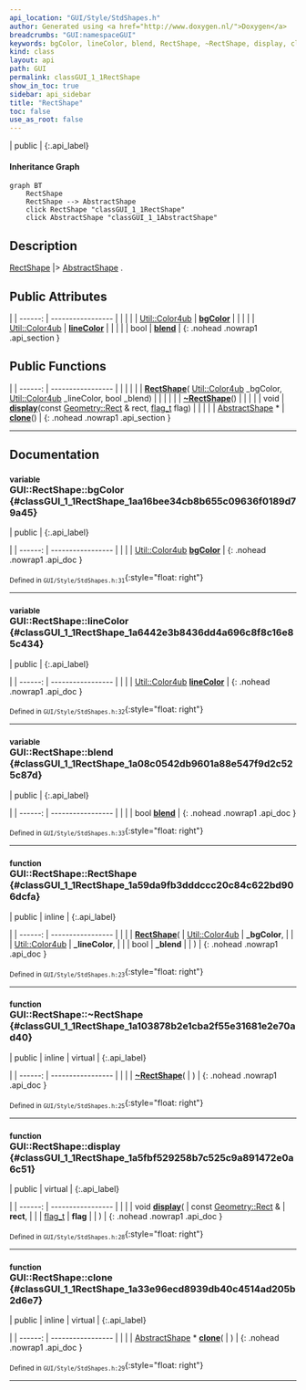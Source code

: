 ```yaml
---
api_location: "GUI/Style/StdShapes.h"
author: Generated using <a href="http://www.doxygen.nl/">Doxygen</a>
breadcrumbs: "GUI:namespaceGUI"
keywords: bgColor, lineColor, blend, RectShape, ~RectShape, display, clone
kind: class
layout: api
path: GUI
permalink: classGUI_1_1RectShape
show_in_toc: true
sidebar: api_sidebar
title: "RectShape"
toc: false
use_as_root: false
---
```


| public |
{:.api_label}

#### Inheritance Graph

```mermaid
graph BT
	RectShape
	RectShape --> AbstractShape
	click RectShape "classGUI_1_1RectShape"
	click AbstractShape "classGUI_1_1AbstractShape"
```

## Description

[RectShape](classGUI_1_1RectShape) |> [AbstractShape](classGUI_1_1AbstractShape) .



## Public Attributes

|
| ------: | ----------------- |
|  | |
| [Util::Color4ub](classUtil_1_1Color4ub) | **[bgColor](#classGUI_1_1RectShape_1aa16bee34cb8b655c09636f0189d79a45)**  |
|  | |
| [Util::Color4ub](classUtil_1_1Color4ub) | **[lineColor](#classGUI_1_1RectShape_1a6442e3b8436dd4a696c8f8c16e85c434)**  |
|  | |
| bool | **[blend](#classGUI_1_1RectShape_1a08c0542db9601a88e547f9d2c525c87d)**  |
{: .nohead .nowrap1 .api_section }


## Public Functions

|
| ------: | ----------------- |
|  | |
|  | **[RectShape](#classGUI_1_1RectShape_1a59da9fb3dddccc20c84c622bd906dcfa)**( [Util::Color4ub](classUtil_1_1Color4ub)  _bgColor,  [Util::Color4ub](classUtil_1_1Color4ub)  _lineColor, bool _blend) |
|  | |
|  | **[~RectShape](#classGUI_1_1RectShape_1a103878b2e1cba2f55e31681e2e70ad40)**() |
|  | |
| void | **[display](#classGUI_1_1RectShape_1a5fbf529258b7c525c9a891472e0a6c51)**(const [Geometry::Rect](namespaceGeometry#namespaceGeometry_1acedeea2f6bddd99f077df6f73901a875) & rect,  [flag_t](classGUI_1_1AbstractShape#classGUI_1_1AbstractShape_1a30ae7217ac48efbb16cf6053706fead5)  flag) |
|  | |
| [AbstractShape](classGUI_1_1AbstractShape) * | **[clone](#classGUI_1_1RectShape_1a33e96ecd8939db40c4514ad205b2d6e7)**() |
{: .nohead .nowrap1 .api_section }


-------------------------------------------------------------------

## Documentation

### <small>variable</small><br/> GUI::RectShape::bgColor {#classGUI_1_1RectShape_1aa16bee34cb8b655c09636f0189d79a45}

| public |
{:.api_label}

|
| ------: | ----------------- |
|  |
| [Util::Color4ub](classUtil_1_1Color4ub) **[bgColor](#classGUI_1_1RectShape_1aa16bee34cb8b655c09636f0189d79a45)**  |
{: .nohead .nowrap1 .api_doc }





<sub>Defined in `GUI/Style/StdShapes.h:31`</sub>{:style="float: right"}

-------------------------------------------------------------------

### <small>variable</small><br/> GUI::RectShape::lineColor {#classGUI_1_1RectShape_1a6442e3b8436dd4a696c8f8c16e85c434}

| public |
{:.api_label}

|
| ------: | ----------------- |
|  |
| [Util::Color4ub](classUtil_1_1Color4ub) **[lineColor](#classGUI_1_1RectShape_1a6442e3b8436dd4a696c8f8c16e85c434)**  |
{: .nohead .nowrap1 .api_doc }





<sub>Defined in `GUI/Style/StdShapes.h:32`</sub>{:style="float: right"}

-------------------------------------------------------------------

### <small>variable</small><br/> GUI::RectShape::blend {#classGUI_1_1RectShape_1a08c0542db9601a88e547f9d2c525c87d}

| public |
{:.api_label}

|
| ------: | ----------------- |
|  |
| bool **[blend](#classGUI_1_1RectShape_1a08c0542db9601a88e547f9d2c525c87d)**  |
{: .nohead .nowrap1 .api_doc }





<sub>Defined in `GUI/Style/StdShapes.h:33`</sub>{:style="float: right"}

-------------------------------------------------------------------

### <small>function</small><br/> GUI::RectShape::RectShape {#classGUI_1_1RectShape_1a59da9fb3dddccc20c84c622bd906dcfa}

| public | inline |
{:.api_label}

|
| ------: | ----------------- |
|  |
|  **[RectShape](#classGUI_1_1RectShape_1a59da9fb3dddccc20c84c622bd906dcfa)**( |  [Util::Color4ub](classUtil_1_1Color4ub)  | **_bgColor**, |
| |  [Util::Color4ub](classUtil_1_1Color4ub)  | **_lineColor**, |
| | bool | **_blend** |
|   ) |
{: .nohead .nowrap1 .api_doc }





<sub>Defined in `GUI/Style/StdShapes.h:23`</sub>{:style="float: right"}

-------------------------------------------------------------------

### <small>function</small><br/> GUI::RectShape::~RectShape {#classGUI_1_1RectShape_1a103878b2e1cba2f55e31681e2e70ad40}

| public | inline | virtual |
{:.api_label}

|
| ------: | ----------------- |
|  |
|  **[~RectShape](#classGUI_1_1RectShape_1a103878b2e1cba2f55e31681e2e70ad40)**( |  ) |
{: .nohead .nowrap1 .api_doc }





<sub>Defined in `GUI/Style/StdShapes.h:25`</sub>{:style="float: right"}

-------------------------------------------------------------------

### <small>function</small><br/> GUI::RectShape::display {#classGUI_1_1RectShape_1a5fbf529258b7c525c9a891472e0a6c51}

| public | virtual |
{:.api_label}

|
| ------: | ----------------- |
|  |
| void **[display](#classGUI_1_1RectShape_1a5fbf529258b7c525c9a891472e0a6c51)**( | const [Geometry::Rect](namespaceGeometry#namespaceGeometry_1acedeea2f6bddd99f077df6f73901a875) & | **rect**, |
| |  [flag_t](classGUI_1_1AbstractShape#classGUI_1_1AbstractShape_1a30ae7217ac48efbb16cf6053706fead5)  | **flag** |
|   ) |
{: .nohead .nowrap1 .api_doc }





<sub>Defined in `GUI/Style/StdShapes.h:28`</sub>{:style="float: right"}

-------------------------------------------------------------------

### <small>function</small><br/> GUI::RectShape::clone {#classGUI_1_1RectShape_1a33e96ecd8939db40c4514ad205b2d6e7}

| public | inline | virtual |
{:.api_label}

|
| ------: | ----------------- |
|  |
| [AbstractShape](classGUI_1_1AbstractShape) * **[clone](#classGUI_1_1RectShape_1a33e96ecd8939db40c4514ad205b2d6e7)**( |  ) |
{: .nohead .nowrap1 .api_doc }





<sub>Defined in `GUI/Style/StdShapes.h:29`</sub>{:style="float: right"}

-------------------------------------------------------------------

